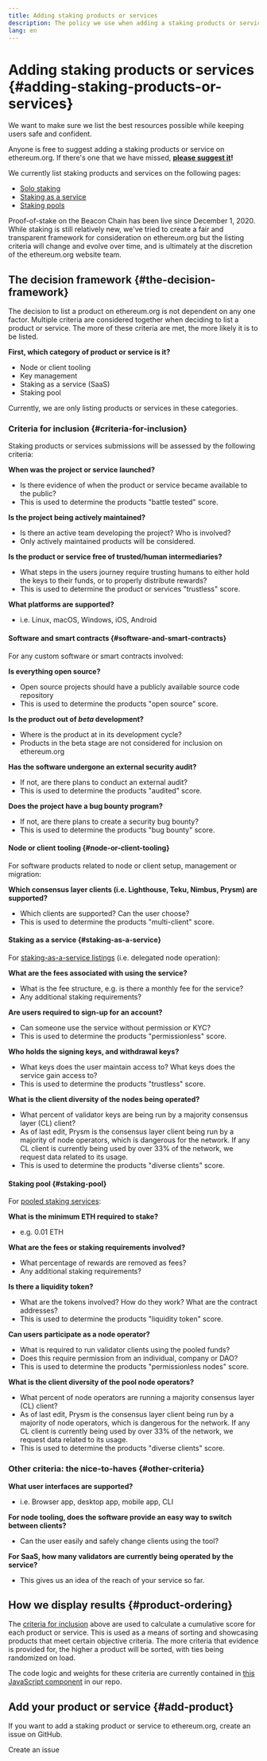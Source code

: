 ```yaml
---
title: Adding staking products or services
description: The policy we use when adding a staking products or services to ethereum.org
lang: en
---
```


# Adding staking products or services {#adding-staking-products-or-services}

We want to make sure we list the best resources possible while keeping users safe and confident.

Anyone is free to suggest adding a staking products or service on ethereum.org. If there's one that we have missed, **[please suggest it](https://github.com/ethereum/ethereum-org-website/issues/new?assignees=&labels=feature+%3Asparkles%3A%2Ccontent+%3Afountain_pen%3A&template=suggest_staking_product.yaml)!**

We currently list staking products and services on the following pages:

- [Solo staking](/staking/solo/)
- [Staking as a service](/staking/saas/)
- [Staking pools](/staking/pools/)

Proof-of-stake on the Beacon Chain has been live since December 1, 2020. While staking is still relatively new, we've tried to create a fair and transparent framework for consideration on ethereum.org but the listing criteria will change and evolve over time, and is ultimately at the discretion of the ethereum.org website team.

## The decision framework {#the-decision-framework}

The decision to list a product on ethereum.org is not dependent on any one factor. Multiple criteria are considered together when deciding to list a product or service. The more of these criteria are met, the more likely it is to be listed.

**First, which category of product or service is it?**

- Node or client tooling
- Key management
- Staking as a service (SaaS)
- Staking pool

Currently, we are only listing products or services in these categories.

### Criteria for inclusion {#criteria-for-inclusion}

Staking products or services submissions will be assessed by the following criteria:

**When was the project or service launched?**

- Is there evidence of when the product or service became available to the public?
- This is used to determine the products "battle tested" score.

**Is the project being actively maintained?**

- Is there an active team developing the project? Who is involved?
- Only actively maintained products will be considered.

**Is the product or service free of trusted/human intermediaries?**

- What steps in the users journey require trusting humans to either hold the keys to their funds, or to properly distribute rewards?
- This is used to determine the product or services "trustless" score.

**What platforms are supported?**

- i.e. Linux, macOS, Windows, iOS, Android

#### Software and smart contracts {#software-and-smart-contracts}

For any custom software or smart contracts involved:

**Is everything open source?**

- Open source projects should have a publicly available source code repository
- This is used to determine the products "open source" score.

**Is the product out of _beta_ development?**

- Where is the product at in its development cycle?
- Products in the beta stage are not considered for inclusion on ethereum.org

**Has the software undergone an external security audit?**

- If not, are there plans to conduct an external audit?
- This is used to determine the products "audited" score.

**Does the project have a bug bounty program?**

- If not, are there plans to create a security bug bounty?
- This is used to determine the products "bug bounty" score.

#### Node or client tooling {#node-or-client-tooling}

For software products related to node or client setup, management or migration:

**Which consensus layer clients (i.e. Lighthouse, Teku, Nimbus, Prysm) are supported?**

- Which clients are supported? Can the user choose?
- This is used to determine the products "multi-client" score.

#### Staking as a service {#staking-as-a-service}

For [staking-as-a-service listings](/staking/saas/) (i.e. delegated node operation):

**What are the fees associated with using the service?**

- What is the fee structure, e.g. is there a monthly fee for the service?
- Any additional staking requirements?

**Are users required to sign-up for an account?**

- Can someone use the service without permission or KYC?
- This is used to determine the products "permissionless" score.

**Who holds the signing keys, and withdrawal keys?**

- What keys does the user maintain access to? What keys does the service gain access to?
- This is used to determine the products "trustless" score.

**What is the client diversity of the nodes being operated?**

- What percent of validator keys are being run by a majority consensus layer (CL) client?
- As of last edit, Prysm is the consensus layer client being run by a majority of node operators, which is dangerous for the network. If any CL client is currently being used by over 33% of the network, we request data related to its usage.
- This is used to determine the products "diverse clients" score.

#### Staking pool {#staking-pool}

For [pooled staking services](/staking/pools/):

**What is the minimum ETH required to stake?**

- e.g. 0.01 ETH

**What are the fees or staking requirements involved?**

- What percentage of rewards are removed as fees?
- Any additional staking requirements?

**Is there a liquidity token?**

- What are the tokens involved? How do they work? What are the contract addresses?
- This is used to determine the products "liquidity token" score.

**Can users participate as a node operator?**

- What is required to run validator clients using the pooled funds?
- Does this require permission from an individual, company or DAO?
- This is used to determine the products "permissionless nodes" score.

**What is the client diversity of the pool node operators?**

- What percent of node operators are running a majority consensus layer (CL) client?
- As of last edit, Prysm is the consensus layer client being run by a majority of node operators, which is dangerous for the network. If any CL client is currently being used by over 33% of the network, we request data related to its usage.
- This is used to determine the products "diverse clients" score.

### Other criteria: the nice-to-haves {#other-criteria}

**What user interfaces are supported?**

- i.e. Browser app, desktop app, mobile app, CLI

**For node tooling, does the software provide an easy way to switch between clients?**

- Can the user easily and safely change clients using the tool?

**For SaaS, how many validators are currently being operated by the service?**

- This gives us an idea of the reach of your service so far.

## How we display results {#product-ordering}

The [criteria for inclusion](#criteria-for-inclusion) above are used to calculate a cumulative score for each product or service. This is used as a means of sorting and showcasing products that meet certain objective criteria. The more criteria that evidence is provided for, the higher a product will be sorted, with ties being randomized on load.

The code logic and weights for these criteria are currently contained in [this JavaScript component](https://github.com/ethereum/ethereum-org-website/blob/dev/src/components/Staking/StakingProductsCardGrid.js#L350) in our repo.

## Add your product or service {#add-product}

If you want to add a staking product or service to ethereum.org, create an issue on GitHub.

<ButtonLink to="https://github.com/ethereum/ethereum-org-website/issues/new?assignees=&labels=feature+%3Asparkles%3A%2Ccontent+%3Afountain_pen%3A&template=suggest_staking_product.yaml">
  Create an issue
</ButtonLink>
